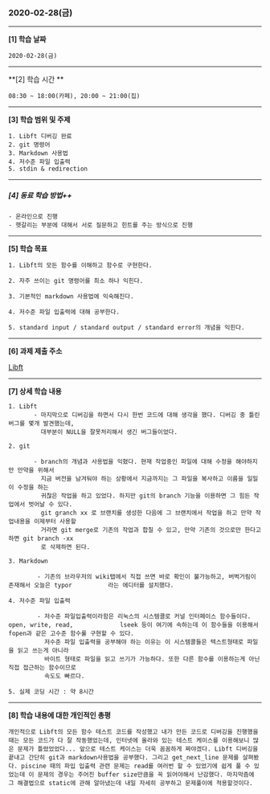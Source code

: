 ### 2020-02-28(금)

-----

**[1]  학습 날짜**

    2020-02-28(금)

------

**[2]  학습 시간 **

    08:30 ~ 18:00(카페), 20:00 ~ 21:00(집)

-----

**[3]  학습 범위 및 주제**

    1. Libft 디버깅 완료
    2. git 명령어
    3. Markdown 사용법
    4. 저수준 파일 입출력
    5. stdin & redirection

-----

##### **[4]  동료 학습 방법++**

    - 온라인으로 진행
    - 헷갈리는 부분에 대해서 서로 질문하고 힌트를 주는 방식으로 진행

------

**[5]  학습 목표**

    1. Libft의 모든 함수를 이해하고 함수로 구현한다.
    
    2. 자주 쓰이는 git 명령어를 최소 하나 익힌다.
    
    3. 기본적인 markdown 사용법에 익숙해진다.
    
    4. 저수준 파일 입출력에 대해 공부한다.
    
    5. standard input / standard output / standard error의 개념을 익힌다.

-----

**[6]  과제 제출 주소**

[Libft](http://http://git.innovationacademy.kr/sanam/Libft/src/branch/master/libft)

-----

**[7]  상세 학습 내용**

    1. Libft
           - 마지막으로 디버깅을 하면서 다시 한번 코드에 대해 생각을 했다. 디버깅 중 틀린 버그를 몇개 발견했는데, 
             대부분이 NULL을 잘못처리해서 생긴 버그들이었다.
       
    2. git
    
           - branch의 개념과 사용법을 익혔다. 현재 작업중인 파일에 대해 수정을 해야하지만 만약을 위해서
             지금 버전을 남겨둬야 하는 상황에서 지금까지는 그 파일을 복사하고 이름을 일일이 수정을 하는
             귀찮은 작업을 하고 있었다. 하지만 git의 branch 기능을 이용하면 그 힘든 작업에서 벗어날 수 있다.
             git granch xx 로 브랜치를 생성한 다음에 그 브랜치에서 작업을 하고 만약 작업내용을 이제부터 사용할
             거라면 git merge로 기존의 작업과 합칠 수 있고, 만약 기존의 것으로만 한다고 하면 git branch -xx
             로 삭제하면 된다.
             
    3. Markdown
    
    		- 기존의 브라우저의 wiki탭에서 직접 쓰면 바로 확인이 불가능하고, 버벅거림이 존재해서 오늘은 typor	   	  라는 에디터를 설치했다. 
    
    4. 저수준 파일 입출력
    
            - 저수준 파일입출력이라함은 리눅스의 시스템콜로 커널 인터페이스 함수들이다. open, write, read, 			  lseek 등이 여기에 속하는데 이 함수들을 이용해서 fopen과 같은 고수준 함수룰 구현할 수 있다.
              저수준 파일 입출력을 공부해야 하는 이유는 이 시스템콜들은 텍스트형태로 파일을 읽고 쓰는게 아니라 
              바이트 형태로 파일을 읽고 쓰기가 가능하다. 또한 다른 함수를 이용하는게 아닌 직접 접근하는 함수이므로 
              속도도 빠르다.
      
    5. 실제 코딩 시간 : 약 8시간

-----

**[8]  학습 내용에 대한  개인적인 총평**

```
개인적으로 Libft의 모든 함수 테스트 코드를 작성했고 내가 만든 코드로 디버깅을 진행했을 때는 모든 코드가 다 잘 작동했었는데, 인터넷에 올라와 있는 테스트 케이스를 이용해보니 많은 문제가 틀렸었었다... 앞으로 테스트 케이스는 더욱 꼼꼼하게 짜야겠다. Libft 디버깅을 끝내고 간단히 git과 markdown사용법을 공부했다. 그리고 get_next_line 문제를 살펴봤다. piscine 때의 파입 입출력 관련 문제는 read를 여러번 할 수 있었기에 쉽게 풀 수 있었는데 이 문제의 경우는 주어진 buffer size만큼을 꼭 읽어야해서 난감했다. 마지막즘에 그 해결법으로 static에 관해 알아냈는데 내일 자세히 공부하고 문제풀이에 적용할것이다.
```